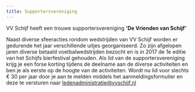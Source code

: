 ```yaml
---
title: Supportersvereniging
---
```


VV Schijf heeft een trouwe supportersvereniging **'De Vrienden van Schijf'**

Naast diverse sfeeracties rondom wedstrijden van VV Schijf worden er gedurende het jaar verschillende uitjes georganiseerd. Zo zijn afgelopen jaren diverse betaald voetbalwedstrijden bezocht en is in 2017 de 1e editie van het Schijfs bierfestival gehouden. Als lid van de supportersvereniging krijg je een forse korting tijdens de deelname aan de diverse activiteiten en ben je als eerste op de hoogte van de activiteiten. Wordt nu lid voor slechts € 30 per jaar door je aan te melden middels het aanmeldingsformulier en deze te versturen naar ledenadministratie@vvschijf.nl
